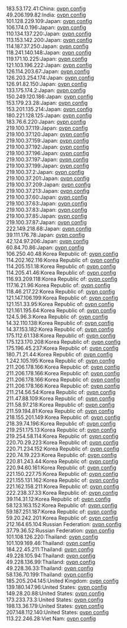 183.53.172.41:China: [ovpn config](vpn/183_53_172_41.ovpn)  
49.206.199.82:India: [ovpn config](vpn/49_206_199_82.ovpn)  
101.128.229.109:Japan: [ovpn config](vpn/101_128_229_109.ovpn)  
106.174.0.196:Japan: [ovpn config](vpn/106_174_0_196.ovpn)  
110.134.137.220:Japan: [ovpn config](vpn/110_134_137_220.ovpn)  
113.153.142.200:Japan: [ovpn config](vpn/113_153_142_200.ovpn)  
114.187.37.250:Japan: [ovpn config](vpn/114_187_37_250.ovpn)  
118.241.140.148:Japan: [ovpn config](vpn/118_241_140_148.ovpn)  
119.171.10.225:Japan: [ovpn config](vpn/119_171_10_225.ovpn)  
121.103.196.222:Japan: [ovpn config](vpn/121_103_196_222.ovpn)  
126.114.203.67:Japan: [ovpn config](vpn/126_114_203_67.ovpn)  
126.203.254.174:Japan: [ovpn config](vpn/126_203_254_174.ovpn)  
126.91.82.150:Japan: [ovpn config](vpn/126_91_82_150.ovpn)  
133.175.174.2:Japan: [ovpn config](vpn/133_175_174_2.ovpn)  
150.249.120.186:Japan: [ovpn config](vpn/150_249_120_186.ovpn)  
153.179.23.28:Japan: [ovpn config](vpn/153_179_23_28.ovpn)  
153.201.135.214:Japan: [ovpn config](vpn/153_201_135_214.ovpn)  
180.221.128.125:Japan: [ovpn config](vpn/180_221_128_125.ovpn)  
183.76.6.220:Japan: [ovpn config](vpn/183_76_6_220.ovpn)  
219.100.37.119:Japan: [ovpn config](vpn/219_100_37_119.ovpn)  
219.100.37.120:Japan: [ovpn config](vpn/219_100_37_120.ovpn)  
219.100.37.159:Japan: [ovpn config](vpn/219_100_37_159.ovpn)  
219.100.37.192:Japan: [ovpn config](vpn/219_100_37_192.ovpn)  
219.100.37.196:Japan: [ovpn config](vpn/219_100_37_196.ovpn)  
219.100.37.197:Japan: [ovpn config](vpn/219_100_37_197.ovpn)  
219.100.37.199:Japan: [ovpn config](vpn/219_100_37_199.ovpn)  
219.100.37.2:Japan: [ovpn config](vpn/219_100_37_2.ovpn)  
219.100.37.201:Japan: [ovpn config](vpn/219_100_37_201.ovpn)  
219.100.37.209:Japan: [ovpn config](vpn/219_100_37_209.ovpn)  
219.100.37.213:Japan: [ovpn config](vpn/219_100_37_213.ovpn)  
219.100.37.60:Japan: [ovpn config](vpn/219_100_37_60.ovpn)  
219.100.37.63:Japan: [ovpn config](vpn/219_100_37_63.ovpn)  
219.100.37.83:Japan: [ovpn config](vpn/219_100_37_83.ovpn)  
219.100.37.85:Japan: [ovpn config](vpn/219_100_37_85.ovpn)  
219.100.37.87:Japan: [ovpn config](vpn/219_100_37_87.ovpn)  
222.149.218.68:Japan: [ovpn config](vpn/222_149_218_68.ovpn)  
39.111.176.78:Japan: [ovpn config](vpn/39_111_176_78.ovpn)  
42.124.97.206:Japan: [ovpn config](vpn/42_124_97_206.ovpn)  
60.84.70.86:Japan: [ovpn config](vpn/60_84_70_86.ovpn)  
106.250.40.48:Korea Republic of: [ovpn config](vpn/106_250_40_48.ovpn)  
114.202.162.116:Korea Republic of: [ovpn config](vpn/114_202_162_116.ovpn)  
114.205.151.18:Korea Republic of: [ovpn config](vpn/114_205_151_18.ovpn)  
114.205.41.46:Korea Republic of: [ovpn config](vpn/114_205_41_46.ovpn)  
116.93.209.118:Korea Republic of: [ovpn config](vpn/116_93_209_118.ovpn)  
117.16.21.96:Korea Republic of: [ovpn config](vpn/117_16_21_96.ovpn)  
118.46.217.22:Korea Republic of: [ovpn config](vpn/118_46_217_22.ovpn)  
121.147.106.199:Korea Republic of: [ovpn config](vpn/121_147_106_199.ovpn)  
121.151.33.95:Korea Republic of: [ovpn config](vpn/121_151_33_95.ovpn)  
121.161.195.64:Korea Republic of: [ovpn config](vpn/121_161_195_64.ovpn)  
124.5.96.3:Korea Republic of: [ovpn config](vpn/124_5_96_3.ovpn)  
14.32.110.138:Korea Republic of: [ovpn config](vpn/14_32_110_138.ovpn)  
14.37.153.182:Korea Republic of: [ovpn config](vpn/14_37_153_182.ovpn)  
175.112.61.138:Korea Republic of: [ovpn config](vpn/175_112_61_138.ovpn)  
175.123.170.208:Korea Republic of: [ovpn config](vpn/175_123_170_208.ovpn)  
175.196.45.237:Korea Republic of: [ovpn config](vpn/175_196_45_237.ovpn)  
180.71.21.44:Korea Republic of: [ovpn config](vpn/180_71_21_44.ovpn)  
1.242.105.195:Korea Republic of: [ovpn config](vpn/1_242_105_195.ovpn)  
211.206.178.166:Korea Republic of: [ovpn config](vpn/211_206_178_166.ovpn)  
211.206.178.166:Korea Republic of: [ovpn config](vpn/211_206_178_166.ovpn)  
211.206.178.166:Korea Republic of: [ovpn config](vpn/211_206_178_166.ovpn)  
211.206.178.166:Korea Republic of: [ovpn config](vpn/211_206_178_166.ovpn)  
211.214.56.54:Korea Republic of: [ovpn config](vpn/211_214_56_54.ovpn)  
211.47.88.109:Korea Republic of: [ovpn config](vpn/211_47_88_109.ovpn)  
211.58.97.218:Korea Republic of: [ovpn config](vpn/211_58_97_218.ovpn)  
211.59.194.81:Korea Republic of: [ovpn config](vpn/211_59_194_81.ovpn)  
218.155.201.149:Korea Republic of: [ovpn config](vpn/218_155_201_149.ovpn)  
218.39.74.196:Korea Republic of: [ovpn config](vpn/218_39_74_196.ovpn)  
219.251.175.13:Korea Republic of: [ovpn config](vpn/219_251_175_13.ovpn)  
219.254.58.114:Korea Republic of: [ovpn config](vpn/219_254_58_114.ovpn)  
220.70.29.223:Korea Republic of: [ovpn config](vpn/220_70_29_223.ovpn)  
220.71.234.152:Korea Republic of: [ovpn config](vpn/220_71_234_152.ovpn)  
220.74.19.223:Korea Republic of: [ovpn config](vpn/220_74_19_223.ovpn)  
220.81.243.44:Korea Republic of: [ovpn config](vpn/220_81_243_44.ovpn)  
220.94.60.161:Korea Republic of: [ovpn config](vpn/220_94_60_161.ovpn)  
221.150.227.75:Korea Republic of: [ovpn config](vpn/221_150_227_75.ovpn)  
221.155.131.162:Korea Republic of: [ovpn config](vpn/221_155_131_162.ovpn)  
221.162.158.211:Korea Republic of: [ovpn config](vpn/221_162_158_211.ovpn)  
222.238.37.33:Korea Republic of: [ovpn config](vpn/222_238_37_33.ovpn)  
39.114.31.12:Korea Republic of: [ovpn config](vpn/39_114_31_12.ovpn)  
58.123.163.152:Korea Republic of: [ovpn config](vpn/58_123_163_152.ovpn)  
59.187.251.187:Korea Republic of: [ovpn config](vpn/59_187_251_187.ovpn)  
59.20.242.201:Korea Republic of: [ovpn config](vpn/59_20_242_201.ovpn)  
212.164.65.104:Russian Federation: [ovpn config](vpn/212_164_65_104.ovpn)  
37.79.36.52:Russian Federation: [ovpn config](vpn/37_79_36_52.ovpn)  
101.108.126.220:Thailand: [ovpn config](vpn/101_108_126_220.ovpn)  
101.109.169.46:Thailand: [ovpn config](vpn/101_109_169_46.ovpn)  
184.22.45.211:Thailand: [ovpn config](vpn/184_22_45_211.ovpn)  
49.228.105.94:Thailand: [ovpn config](vpn/49_228_105_94.ovpn)  
49.228.136.99:Thailand: [ovpn config](vpn/49_228_136_99.ovpn)  
49.228.36.33:Thailand: [ovpn config](vpn/49_228_36_33.ovpn)  
58.136.70.199:Thailand: [ovpn config](vpn/58_136_70_199.ovpn)  
185.205.204.145:United Kingdom: [ovpn config](vpn/185_205_204_145.ovpn)  
139.180.147.96:United States: [ovpn config](vpn/139_180_147_96.ovpn)  
149.28.20.88:United States: [ovpn config](vpn/149_28_20_88.ovpn)  
173.233.73.3:United States: [ovpn config](vpn/173_233_73_3.ovpn)  
198.13.36.179:United States: [ovpn config](vpn/198_13_36_179.ovpn)  
207.148.112.140:United States: [ovpn config](vpn/207_148_112_140.ovpn)  
113.22.246.28:Viet Nam: [ovpn config](vpn/113_22_246_28.ovpn)  

